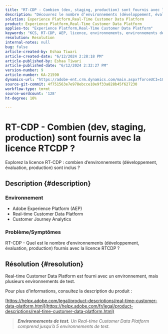 ```yaml
---
title: "RT-CDP - Combien (dev, staging, production) sont fournis avec la licence RTCDP ?"
description: "Découvrez le nombre d’environnements (développement, évaluation, production) fournis avec la licence RTCDP."
solution: Experience Platform,Real-Time Customer Data Platform
product: Experience Platform,Real-Time Customer Data Platform
applies-to: "Experience Platform,Real-Time Customer Data Platform"
keywords: "KCS, RT-CDP, AEP, licence, environnements, environnements de test, configuration, Customer Journey Analytics, développement, évaluation, production, Adobe Experience Platform"
resolution: Resolution
internal-notes: null
bug: false
article-created-by: Eshaa Tiwari
article-created-date: "6/12/2024 2:28:18 PM"
article-published-by: Eshaa Tiwari
article-published-date: "6/12/2024 2:32:27 PM"
version-number: 9
article-number: KA-21590
dynamics-url: "https://adobe-ent.crm.dynamics.com/main.aspx?forceUCI=1&pagetype=entityrecord&etn=knowledgearticle&id=4de709fe-c728-ef11-840a-6045bd029b18"
source-git-commit: 4f751563e7e978ebcce10e9f33a828b45f627230
workflow-type: tm+mt
source-wordcount: '128'
ht-degree: 10%

---
```


# RT-CDP - Combien (dev, staging, production) sont fournis avec la licence RTCDP ?


Explorez la licence RT-CDP : combien d’environnements (développement, évaluation, production) sont inclus ?

## Description {#description}


### <b>Environnement</b>

- Adobe Experience Platform (AEP)
- Real-time Customer Data Platform
- Customer Journey Analytics


### <b>Problème/Symptômes</b>

RT-CDP - Quel est le nombre d’environnements (développement, évaluation, production) fournis avec la licence RTCDP ?


## Résolution {#resolution}


Real-time Customer Data Platform est fourni avec un environnement, mais plusieurs environnements de test.

Pour plus d’informations, consultez la description du produit :

[https://helpx.adobe.com/legal/product-descriptions/real-time-customer-data-platform.html](https://helpx.adobe.com/fr/legal/product-descriptions/real-time-customer-data-platform.html)


> <b>*Environnements de test.</b> Un Real-time Customer Data Platform comprend jusqu’à 5 environnements de test.*

